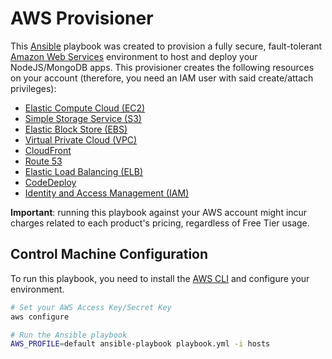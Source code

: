 # AWS Provisioner

This [Ansible](https://docs.ansible.com) playbook was
created to provision a fully secure, fault-tolerant
[Amazon Web Services](https://aws.amazon.com) environment
to host and deploy your NodeJS/MongoDB apps. This provisioner
creates the following resources on your account (therefore,
you need an IAM user with said create/attach privileges):

* [Elastic Compute Cloud (EC2)](https://aws.amazon.com/ec2)
* [Simple Storage Service (S3)](https://aws.amazon.com/s3)
* [Elastic Block Store (EBS)](https://aws.amazon.com/ebs)
* [Virtual Private Cloud (VPC)](https://aws.amazon.com/vpc)
* [CloudFront](https://aws.amazon.com/cloudfront)
* [Route 53](https://aws.amazon.com/route53)
* [Elastic Load Balancing (ELB)](https://aws.amazon.com/elasticloadbalancing)
* [CodeDeploy](https://aws.amazon.com/codedeploy)
* [Identity and Access Management (IAM)](https://aws.amazon.com/iam)

**Important**: running this playbook against your AWS
account might incur charges related to each product's
pricing, regardless of Free Tier usage.

## Control Machine Configuration

To run this playbook, you need to install the [AWS CLI](https://aws.amazon.com/cli)
and configure your environment.

```bash
# Set your AWS Access Key/Secret Key
aws configure

# Run the Ansible playbook
AWS_PROFILE=default ansible-playbook playbook.yml -i hosts
```